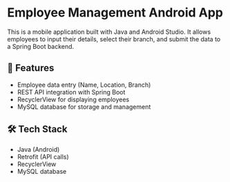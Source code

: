 # Employee Management Android App

This is a mobile application built with Java and Android Studio. It allows employees to input their details, select their branch, and submit the data to a Spring Boot backend.

## 🚀 Features
- Employee data entry (Name, Location, Branch)
- REST API integration with Spring Boot
- RecyclerView for displaying employees
- MySQL database for storage and management

## 🛠 Tech Stack
- Java (Android)
- Retrofit (API calls)
- RecyclerView
- MySQL database 
